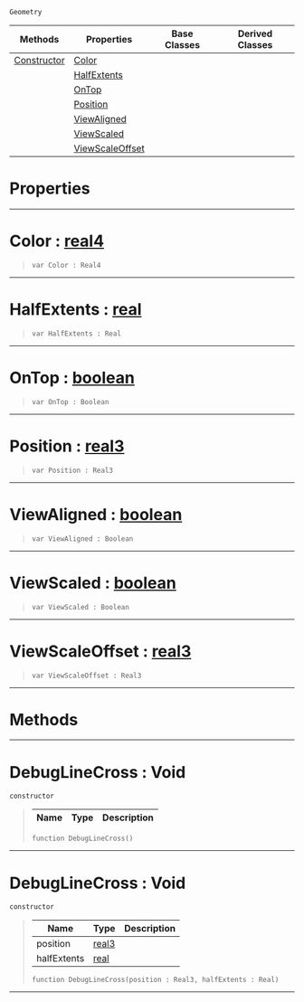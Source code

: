  `Geometry`

|Methods|Properties|Base Classes|Derived Classes|
|---|---|---|---|
|[ Constructor](debuglinecross.md#debuglinecross-void)|[ Color](debuglinecross.md#color-zilch-engine-docume)| | |
| |[ HalfExtents](debuglinecross.md#halfextents-zilch-engine)| | |
| |[ OnTop](debuglinecross.md#ontop-zilch-engine-docume)| | |
| |[ Position](debuglinecross.md#position-zilch-engine-doc)| | |
| |[ ViewAligned](debuglinecross.md#viewaligned-zilch-engine)| | |
| |[ ViewScaled](debuglinecross.md#viewscaled-zilch-engine-d)| | |
| |[ ViewScaleOffset](debuglinecross.md#viewscaleoffset-zilch-eng)| | |


 #  Properties


---  
 #  Color : [real4](../nada_base_types/real4.md)

> 
> ```TS:Nada
> var Color : Real4


---  
 #  HalfExtents : [real](../nada_base_types/real.md)

> 
> ```TS:Nada
> var HalfExtents : Real


---  
 #  OnTop : [boolean](../nada_base_types/boolean.md)

> 
> ```TS:Nada
> var OnTop : Boolean


---  
 #  Position : [real3](../nada_base_types/real3.md)

> 
> ```TS:Nada
> var Position : Real3


---  
 #  ViewAligned : [boolean](../nada_base_types/boolean.md)

> 
> ```TS:Nada
> var ViewAligned : Boolean


---  
 #  ViewScaled : [boolean](../nada_base_types/boolean.md)

> 
> ```TS:Nada
> var ViewScaled : Boolean


---  
 #  ViewScaleOffset : [real3](../nada_base_types/real3.md)

> 
> ```TS:Nada
> var ViewScaleOffset : Real3


---  
 #  Methods


---  
 #  DebugLineCross : Void

 `constructor`

> 
> |Name|Type|Description|
> |---|---|---|
> ```TS:Nada
> function DebugLineCross()
> ``` 


---  
 #  DebugLineCross : Void

 `constructor`

> 
> |Name|Type|Description|
> |---|---|---|
> |position|[real3](../nada_base_types/real3.md)| |
> |halfExtents|[real](../nada_base_types/real.md)| |
> ```TS:Nada
> function DebugLineCross(position : Real3, halfExtents : Real)
> ``` 


---  
 

 